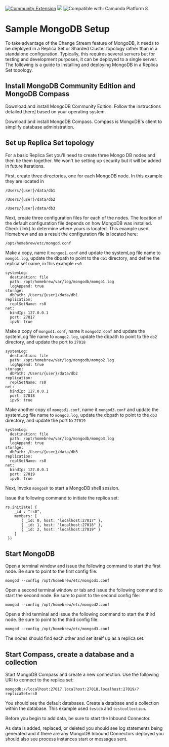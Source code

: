 [![Community Extension](https://img.shields.io/badge/Community%20Extension-An%20open%20source%20community%20maintained%20project-FF4700)](https://github.com/camunda-community-hub/community)
[![](https://img.shields.io/badge/Lifecycle-Proof%20of%20Concept-blueviolet)](https://github.com/Camunda-Community-Hub/community/blob/main/extension-lifecycle.md#proof-of-concept-)
![Compatible with: Camunda Platform 8](https://img.shields.io/badge/Compatible%20with-Camunda%20Platform%208-0072Ce)

# Sample MongoDB Setup

To take advantage of the Change Stream feature of MongoDB, it needs to be deployed in a Replica Set or Sharded Cluster topology rather than in a standalone configuration. Typically, this requires several servers but for testing and development purposes, it can be deployed to a single server. The following is a guide to installing and deploying MongoDB in a Replica Set topology. 

## Install MongoDB Community Edition and MongoDB Compass

Download and install MongoDB Community Edition. Follow the instructions detailed [here] based on your operating system.

Download and install MongoDB Compass. Compass is MongoDB's client to simplify database administration.

## Set up Replica Set topology

For a basic Replica Set you'll need to create three Mongo DB nodes and then tie them together. We won't be setting up security but it will be added in future iterations.

First, create three directories, one for each MongoDB node. In this example they are located in 

```/Users/{user}/data/db1```

```/Users/{user}/data/db2```

```/Users/{user}/data/db3```

Next, create three configuration files for each of the nodes. The location of the default configuration file depends on how MongoDB was installed. Check (link)
to determine where yours is located. This example used Homebrew and as a result the configuration file is located here:

```/opt/homebrew/etc/mongod.conf```

Make a copy, name it ```mongod1.conf``` and update the systemLog file name to ```mongo1.log```, update the dbpath to point to the ```db1``` directory, and define the replica set name, in this example ```rs0``` 
```
systemLog:
  destination: file
  path: /opt/homebrew/var/log/mongodb/mongo1.log
  logAppend: true
storage:
  dbPath: /Users/{user}/data/db1
replication:
  replSetName: rs0
net:
  bindIp: 127.0.0.1
  port: 27017
  ipv6: true
```

Make a copy of ```mongod1.conf```, name it ```mongod2.conf``` and update the systemLog file name to ```mongo2.log```, update the dbpath to point to the ```db2``` directory, and update the port to ```27018```
```
systemLog:
  destination: file
  path: /opt/homebrew/var/log/mongodb/mongo2.log
  logAppend: true
storage:
  dbPath: /Users/{user}/data/db2
replication:
  replSetName: rs0
net:
  bindIp: 127.0.0.1
  port: 27018
  ipv6: true
```
Make another copy of ```mongod1.conf```, name it ```mongod3.conf``` and update the systemLog file name to ```mongo3.log```, update the dbpath to point to the ```db3``` directory, and update the port to ```27019```
```
systemLog:
  destination: file
  path: /opt/homebrew/var/log/mongodb/mongo3.log
  logAppend: true
storage:
  dbPath: /Users/{user}/data/db3
replication:
  replSetName: rs0
net:
  bindIp: 127.0.0.1
  port: 27019
  ipv6: true
```

Next, invoke
```mongosh```
to start a MongoDB shell session.

Issue the following command to initiate the replica set:
```
rs.initiate( {
    _id : "rs0",
    members: [
       { _id: 0, host: "localhost:27017" },
       { _id: 1, host: "localhost:27018" },
       { _id: 2, host: "localhost:27019" }
    ]
 })
```

## Start MongoDB

Open a terminal window and issue the following command to start the first node. Be sure to point to the first config file:
```
mongod --config /opt/homebrew/etc/mongod1.conf
```

Open a second terminal window or tab and issue the following command to start the second node. Be sure to point to the second config file:
```
mongod --config /opt/homebrew/etc/mongod2.conf
```

Open a third terminal and issue the following command to start the third node. Be sure to point to the third config file:
```
mongod --config /opt/homebrew/etc/mongod3.conf
```

The nodes should find each other and set itself up as a replica set.

## Start Compass, create a database and a collection

Start MongoDB Compass and create a new connection. Use the following URI to connect to the replica set:

```mongodb://localhost:27017,localhost:27018,localhost:27019/?replicaSet=rs0```

You should see the default databases. Create a database and a collection within the database. This example used ```testdb``` and ```testcollection```.

Before you begin to add data, be sure to start the Inbound Connector.

As data is added, replaced, or deleted you should see log statements being generated and if there are any MongoDB Inbound Connectors deployed you should also see process instances start or messages sent. 
